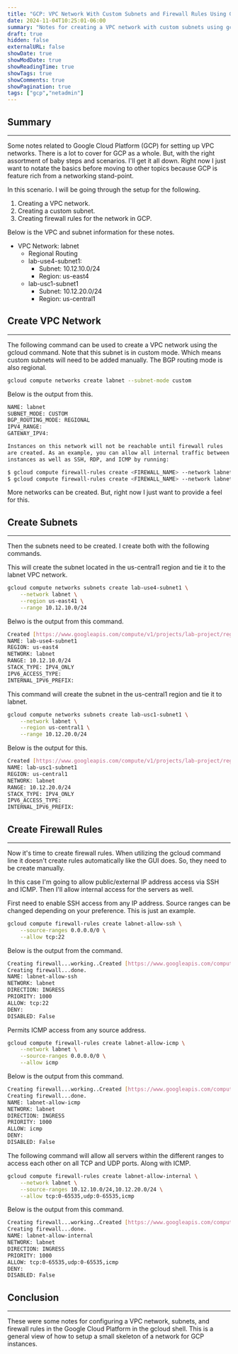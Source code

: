 ```yaml
---
title: "GCP: VPC Network With Custom Subnets and Firewall Rules Using Gcloud Shell"
date: 2024-11-04T10:25:01-06:00
summary: "Notes for creating a VPC network with custom subnets using gcloud shell."
draft: true
hidden: false
externalURL: false
showDate: true
showModDate: true
showReadingTime: true
showTags: true
showComments: true
showPagination: true
tags: ["gcp","netadmin"]
---
```


## Summary
---

Some notes related to Google Cloud Platform (GCP) for setting up VPC networks. 
There is a lot to cover for GCP as a whole. But, with the right assortment of
baby steps and scenarios. I'll get it all down. Right now I just want to notate
the basics before moving to other topics because GCP is feature rich from a
networking stand-point.

In this scenario. I will be going through the setup for the following.

1. Creating a VPC network.
2. Creating a custom subnet.
3. Creating firewall rules for the network in GCP.

Below is the VPC and subnet information for these notes.

- VPC Network: labnet
    - Regional Routing
    - lab-use4-subnet1:
        - Subnet: 10.12.10.0/24
        - Region: us-east4
    - lab-usc1-subnet1
        - Subnet: 10.12.20.0/24
        - Region: us-central1

## Create VPC Network
---

The following command can be used to create a VPC network using the gcloud
command. Note that this subnet is in custom mode. Which means custom subnets
will need to be added manually. The BGP routing mode is also regional.

```sh
gcloud compute networks create labnet --subnet-mode custom
```

Below is the output from this.

```sh
NAME: labnet
SUBNET_MODE: CUSTOM
BGP_ROUTING_MODE: REGIONAL
IPV4_RANGE: 
GATEWAY_IPV4: 

Instances on this network will not be reachable until firewall rules
are created. As an example, you can allow all internal traffic between
instances as well as SSH, RDP, and ICMP by running:

$ gcloud compute firewall-rules create <FIREWALL_NAME> --network labnet --allow tcp,udp,icmp --source-ranges <IP_RANGE>
$ gcloud compute firewall-rules create <FIREWALL_NAME> --network labnet --allow tcp:22,tcp:3389,icmp
```

More networks can be created. But, right now I just want to provide a feel for
this.

## Create Subnets
---

Then the subnets need to be created. I create both with the following commands.

This will create the subnet located in the us-central1 region and tie it to
the labnet VPC network.

```sh
gcloud compute networks subnets create lab-use4-subnet1 \
    --network labnet \
    --region us-east41 \
    --range 10.12.10.0/24
```

Belwo is the output from this command.

```sh
Created [https://www.googleapis.com/compute/v1/projects/lab-project/regions/us-east4/subnetworks/lab-use4-subnet1].
NAME: lab-use4-subnet1
REGION: us-east4
NETWORK: labnet
RANGE: 10.12.10.0/24
STACK_TYPE: IPV4_ONLY
IPV6_ACCESS_TYPE: 
INTERNAL_IPV6_PREFIX: 
```

This command will create the subnet in the us-central1 region and tie it to
labnet.

```sh
gcloud compute networks subnets create lab-usc1-subnet1 \
    --network labnet \
    --region us-central1 \
    --range 10.12.20.0/24
```

Below is the output for this.

```sh
Created [https://www.googleapis.com/compute/v1/projects/lab-project/regions/us-central1/subnetworks/lab-usc1-subnet1].
NAME: lab-usc1-subnet1
REGION: us-central1
NETWORK: labnet
RANGE: 10.12.20.0/24
STACK_TYPE: IPV4_ONLY
IPV6_ACCESS_TYPE: 
INTERNAL_IPV6_PREFIX: 
```

## Create Firewall Rules
---

Now it's time to create firewall rules. When utilizing the gcloud command line
it doesn't create rules automatically like the GUI does. So, they need to be
create manually.

In this case I'm going to allow public/external IP address access via SSH and
ICMP. Then I'll allow internal access for the servers as well.

First need to enable SSH access from any IP address. Source ranges can be
changed depending on your preference. This is just an example.

```sh
gcloud compute firewall-rules create labnet-allow-ssh \
    --source-ranges 0.0.0.0/0 \
    --allow tcp:22
```

Below is the output from the command.

```sh
Creating firewall...working..Created [https://www.googleapis.com/compute/v1/projects/lab-project/global/firewalls/labnet-allow-http].                                                        
Creating firewall...done.                                                                                                                                                                                    
NAME: labnet-allow-ssh
NETWORK: labnet
DIRECTION: INGRESS
PRIORITY: 1000
ALLOW: tcp:22
DENY: 
DISABLED: False
```

Permits ICMP access from any source address.

```sh
gcloud compute firewall-rules create labnet-allow-icmp \
    --network labnet \
    --source-ranges 0.0.0.0/0 \
    --allow icmp
```

Below is the output from this command.

```sh
Creating firewall...working..Created [https://www.googleapis.com/compute/v1/projects/lab-project/global/firewalls/labnet-allow-icmp].                                                        
Creating firewall...done.                                                                                                                                                                                    
NAME: labnet-allow-icmp
NETWORK: labnet
DIRECTION: INGRESS
PRIORITY: 1000
ALLOW: icmp
DENY: 
DISABLED: False
```

The following command will allow all servers within the different ranges to
access each other on all TCP and UDP ports. Along with ICMP.

```sh
gcloud compute firewall-rules create labnet-allow-internal \
    --network labnet \
    --source-ranges 10.12.10.0/24,10.12.20.0/24 \
    --allow tcp:0-65535,udp:0-65535,icmp
```

Below is the output from this command.

```sh
Creating firewall...working..Created [https://www.googleapis.com/compute/v1/projects/lab-project/global/firewalls/labnet-allow-internal].                                                    
Creating firewall...done.                                                                                                                                                                                    
NAME: labnet-allow-internal
NETWORK: labnet
DIRECTION: INGRESS
PRIORITY: 1000
ALLOW: tcp:0-65535,udp:0-65535,icmp
DENY: 
DISABLED: False
```

## Conclusion
---

These were some notes for configuring a VPC network, subnets, and firewall rules
in the Google Cloud Platform in the gcloud shell. This is a general view of how
to setup a small skeleton of a network for GCP instances.
